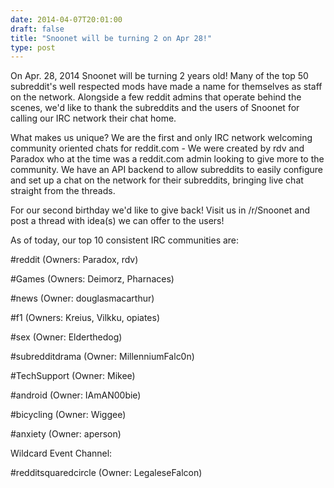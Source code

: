 ```yaml
--- 
date: 2014-04-07T20:01:00
draft: false
title: "Snoonet will be turning 2 on Apr 28!"
type: post
---
```


On Apr. 28, 2014 Snoonet will be turning 2 years old! Many of the top 50 subreddit's well respected mods have made a name for themselves as staff on the network. Alongside a few reddit admins that operate behind the scenes, we'd like to thank the subreddits and the users of Snoonet for calling our IRC network their chat home.

What makes us unique? We are the first and only IRC network welcoming community oriented chats for reddit.com - We were created by rdv and Paradox who at the time was a reddit.com admin looking to give more to the community.
We have an API backend to allow subreddits to easily configure and set up a chat on the network for their subreddits, bringing live chat straight from the threads.

For our second birthday we'd like to give back! Visit us in /r/Snoonet and post a thread with idea(s) we can offer to the users!

As of today, our top 10 consistent IRC communities are:

#reddit (Owners: Paradox, rdv)

#Games (Owners: Deimorz, Pharnaces)

#news (Owner: douglasmacarthur)

#f1 (Owners: Kreius, Vilkku, opiates)

#sex (Owner: Elderthedog)

#subredditdrama (Owner: MillenniumFalc0n)

#TechSupport (Owner: Mikee)

#android (Owner: IAmAN00bie)

#bicycling (Owner: Wiggee)

#anxiety (Owner: aperson)

Wildcard Event Channel:

#redditsquaredcircle (Owner: LegaleseFalcon)

